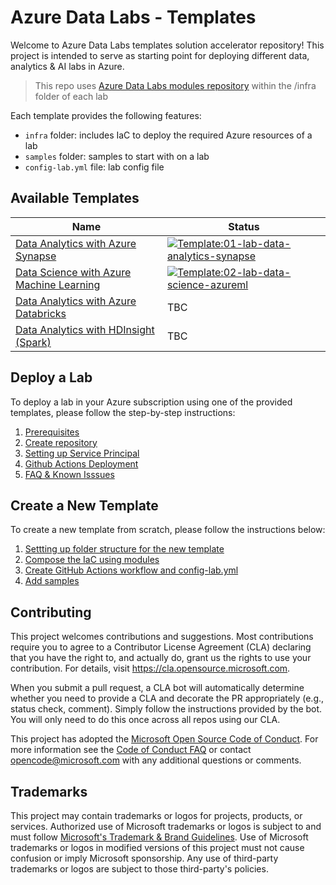 # Azure Data Labs - Templates

Welcome to Azure Data Labs templates solution accelerator repository! This project is intended to serve as starting point for deploying different data, analytics & AI labs in Azure.

> This repo uses [Azure Data Labs modules repository](https://github.com/Azure/azure-data-labs-modules) within the /infra folder of each lab

Each template provides the following features:

- `infra` folder: includes IaC to deploy the required Azure resources of a lab
- `samples` folder:  samples to start with on a lab
- `config-lab.yml` file:  lab config file

## Available Templates

| Name | Status |
| - | - |
| [Data Analytics with Azure Synapse](https://github.com/Azure/azure-data-labs-templates/tree/main/01-lab-data-analytics-synapse) | [![Template:01-lab-data-analytics-synapse](https://github.com/Azure/azure-data-labs-templates/actions/workflows/deploy-01-lab-data-analytics-synapse.yml/badge.svg)](https://github.com/Azure/azure-data-labs-templates/actions/workflows/deploy-01-lab-data-analytics-synapse.yml) |
| [Data Science with Azure Machine Learning](https://github.com/Azure/azure-data-labs-templates/tree/main/02-lab-data-science-azureml) | [![Template:02-lab-data-science-azureml](https://github.com/Azure/azure-data-labs-templates/actions/workflows/deploy-02-lab-data-science-azureml.yml/badge.svg)](https://github.com/Azure/azure-data-labs-templates/actions/workflows/deploy-02-lab-data-science-azureml.yml) |
| [Data Analytics with Azure Databricks](https://github.com/Azure/azure-data-labs-templates/tree/main/03-lab-data-analytics-databricks) |TBC |
| [Data Analytics with HDInsight (Spark)](https://github.com/Azure/azure-data-labs-templates/tree/main/04-lab-data-analytics-hdinsight-spark) |TBC |


## Deploy a Lab

To deploy a lab in your Azure subscription using one of the provided templates, please follow the step-by-step instructions:

1. [Prerequisites](./.assets/docs/adl-prerequisited.md)
2. [Create repository](./.assets/docs/adl-createrepository.md)
3. [Setting up Service Principal](./.assets/docs/adl-serviceprincipal.md)
4. [Github Actions Deployment](./.assets/docs/adl-deployment-githubactions.md)
5. [FAQ & Known Isssues](./.assets/docs/adl-knownissues.md)

## Create a New Template

To create a new template from scratch, please follow the instructions below:

1. [Settting up folder structure for the new template]()
2. [Compose the IaC using modules]()
3. [Create GitHub Actions workflow and config-lab.yml]()
4. [Add samples]()

## Contributing

This project welcomes contributions and suggestions.  Most contributions require you to agree to a
Contributor License Agreement (CLA) declaring that you have the right to, and actually do, grant us
the rights to use your contribution. For details, visit https://cla.opensource.microsoft.com.

When you submit a pull request, a CLA bot will automatically determine whether you need to provide
a CLA and decorate the PR appropriately (e.g., status check, comment). Simply follow the instructions
provided by the bot. You will only need to do this once across all repos using our CLA.

This project has adopted the [Microsoft Open Source Code of Conduct](https://opensource.microsoft.com/codeofconduct/).
For more information see the [Code of Conduct FAQ](https://opensource.microsoft.com/codeofconduct/faq/) or
contact [opencode@microsoft.com](mailto:opencode@microsoft.com) with any additional questions or comments.

## Trademarks

This project may contain trademarks or logos for projects, products, or services. Authorized use of Microsoft 
trademarks or logos is subject to and must follow 
[Microsoft's Trademark & Brand Guidelines](https://www.microsoft.com/en-us/legal/intellectualproperty/trademarks/usage/general).
Use of Microsoft trademarks or logos in modified versions of this project must not cause confusion or imply Microsoft sponsorship.
Any use of third-party trademarks or logos are subject to those third-party's policies.
